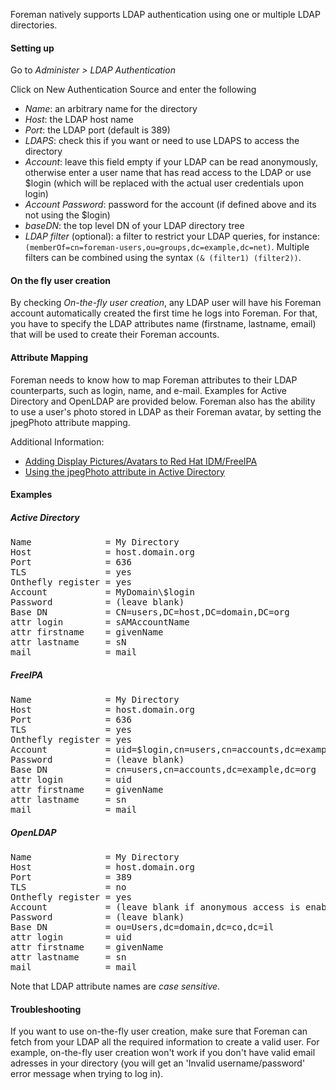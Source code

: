 
Foreman natively supports LDAP authentication using one or multiple LDAP directories.

#### Setting up

Go to *Administer > LDAP Authentication*

Click on New Authentication Source and enter the following

* *Name*: an arbitrary name for the directory
* *Host*: the LDAP host name
* *Port*: the LDAP port (default is 389)
* *LDAPS*: check this if you want or need to use LDAPS to access the directory
* *Account*: leave this field empty if your LDAP can be read anonymously, otherwise enter a user name that has read access to the LDAP or use $login (which will be replaced with the actual user credentials upon login)
* *Account Password*: password for the account (if defined above and its not using the $login)
* *baseDN*: the top level DN of your LDAP directory tree
* *LDAP filter* (optional): a filter to restrict your LDAP queries, for instance: ```(memberOf=cn=foreman-users,ou=groups,dc=example,dc=net)```. Multiple filters can be combined using the syntax ```(& (filter1) (filter2))```.

#### On the fly user creation

By checking *On-the-fly user creation*, any LDAP user will have his Foreman account automatically created the first time he logs into Foreman.
For that, you have to specify the LDAP attributes name (firstname, lastname, email) that will be used to create their Foreman accounts.

#### Attribute Mapping

Foreman needs to know how to map Foreman attributes to their LDAP counterparts, such as login, name, and e-mail. Examples for Active Directory and OpenLDAP are provided below. Foreman also has the ability to use a user's photo stored in LDAP as their Foreman avatar, by setting the jpegPhoto attribute mapping.  

Additional Information:

* [Adding Display Pictures/Avatars to Red Hat IDM/FreeIPA](https://www.dalemacartney.com/2013/12/05/adding-display-picturesavatars-red-hat-idmfreeipa/)
* [Using the jpegPhoto attribute in Active Directory](https://docs.microsoft.com/en-us/archive/blogs/btrst4/using-the-jpegphoto-attribute-in-ad-part-i)
 
#### Examples

##### Active Directory

<pre>
Name              = My Directory
Host              = host.domain.org
Port              = 636
TLS               = yes
Onthefly register = yes
Account           = MyDomain\$login
Password          = (leave blank)
Base DN           = CN=users,DC=host,DC=domain,DC=org
attr login        = sAMAccountName
attr firstname    = givenName
attr lastname     = sN
mail              = mail
</pre>

##### FreeIPA

<pre>
Name              = My Directory
Host              = host.domain.org
Port              = 636
TLS               = yes
Onthefly register = yes
Account           = uid=$login,cn=users,cn=accounts,dc=example,dc=org
Password          = (leave blank)
Base DN           = cn=users,cn=accounts,dc=example,dc=org
attr login        = uid
attr firstname    = givenName
attr lastname     = sn
mail              = mail
</pre>

##### OpenLDAP

<pre>
Name              = My Directory
Host              = host.domain.org
Port              = 389
TLS               = no
Onthefly register = yes
Account           = (leave blank if anonymous access is enabled)
Password          = (leave blank)
Base DN           = ou=Users,dc=domain,dc=co,dc=il
attr login        = uid
attr firstname    = givenName
attr lastname     = sn
mail              = mail
</pre>

Note that LDAP attribute names are *case sensitive*.


#### Troubleshooting

If you want to use on-the-fly user creation, make sure that Foreman can fetch from your LDAP all the required information to create a valid user.
For example, on-the-fly user creation won't work if you don't have valid email adresses in your directory (you will get an 'Invalid username/password' error message when trying to log in).
